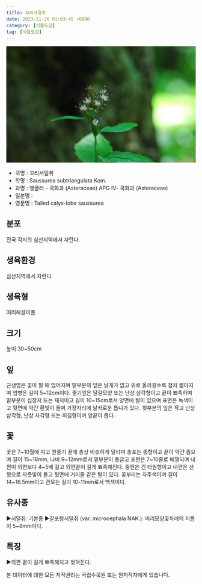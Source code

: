 ```yaml
---
title: 꼬리서덜취
date: 2023-11-26 01:03:45 +0800
category: [식물도감]
tag: [식물도감]
---
```




![꼬리서덜취](/assets/img/fileUpload/plants/basic/Compositae/Saussurea/2905/2905_20200401110738512files_th2.jpg)
- 국명 : 꼬리서덜취
- 학명 : Saussurea subtriangulata Kom.
- 과명 : 앵글러 - 국화과 (Asteraceae) APG Ⅳ- 국화과 (Asteraceae)
- 일본명 : 
- 영문명 : Tailed calyx-lobe saussurea


## 분포
전국 각지의 심산지역에서 자란다.
## 생육환경
심산지역에서 자란다.
## 생육형
여러해살이풀
## 크기
높이 30~50cm
## 잎
근생엽은 꽃이 필 때 없어지며 밑부분의 잎은 날개가 없고 위로 올라갈수록 점차 짧아지며 엽병은 길이 5~12cm이다. 줄기잎은 달걀모양 또는 난상 삼각형이고 끝이 뾰족하며 밑부분이 심장저 또는 재저이고 길이 10~15cm로서 양면에 털이 있으며 표면은 녹색이고 뒷면에 약간 흰빛이 돌며 가장자리에 날카로운 톱니가 있다. 윗부분의 잎은 작고 난상 삼각형, 난상 사각형 또는 피침형이며 양끝이 좁다.
## 꽃
꽃은 7~10월에 피고 원줄기 끝에 총상 비슷하게 달리며 총포는 종형이고 끝이 약간 좁으며 길이 15~18mm, 나비 9~12mm로서 밑부분이 둥글고 포편은 7~10줄로 배열되며 내편이 외편보다 4~5배 길고 외편끝이 길게 뾰족해진다. 중편은 긴 타원형이고 내편은 선형으로 자줏빛이 돌고 뒷면에 거미줄 같은 털이 있다. 꽃부리는 자주색이며 길이 14~16.5mm이고 관모는 길이 10-11mm로서 백색이다.
## 유사종
▶서덜취: 기본종
▶갈포령서덜취 (var. microcephala NAK.): 머리모양꽃차례의 지름이 5~8mm이다.
## 특징
▶외편 끝이 길게 뾰족해지고 젖혀진다.






본 데이터에 대한 모든 저작권리는 국립수목원 또는 원저작자에게 있습니다.
